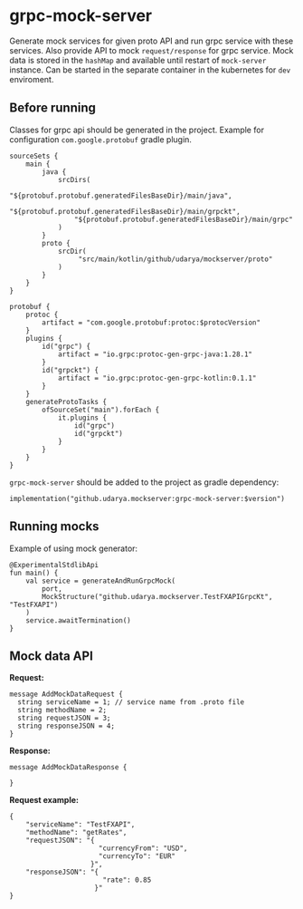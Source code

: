 # grpc-mock-server

Generate mock services for given proto API and run grpc service with these services.
Also provide API to mock `request/response` for grpc service. Mock data is stored in the `hashMap` 
and available until restart of `mock-server` instance. Can be started in the separate container in the kubernetes for `dev` enviroment.

## Before running

Classes for grpc api should be generated in the project.
Example for configuration `com.google.protobuf` gradle plugin. 
```
sourceSets {
    main {
        java {
            srcDirs(
                "${protobuf.protobuf.generatedFilesBaseDir}/main/java",
                "${protobuf.protobuf.generatedFilesBaseDir}/main/grpckt",
                "${protobuf.protobuf.generatedFilesBaseDir}/main/grpc"
            )
        }
        proto {
            srcDir(
                 "src/main/kotlin/github/udarya/mockserver/proto"
            )
        }
    }
}

protobuf {
    protoc {
        artifact = "com.google.protobuf:protoc:$protocVersion"
    }
    plugins {
        id("grpc") {
            artifact = "io.grpc:protoc-gen-grpc-java:1.28.1"
        }
        id("grpckt") {
            artifact = "io.grpc:protoc-gen-grpc-kotlin:0.1.1"
        }
    }
    generateProtoTasks {
        ofSourceSet("main").forEach {
            it.plugins {
                id("grpc")
                id("grpckt")
            }
        }
    }
}
```

`grpc-mock-server` should be added to the project as gradle dependency:

```
implementation("github.udarya.mockserver:grpc-mock-server:$version")
```

## Running mocks

Example of using mock generator:
```
@ExperimentalStdlibApi
fun main() {
    val service = generateAndRunGrpcMock(
        port,
        MockStructure("github.udarya.mockserver.TestFXAPIGrpcKt", "TestFXAPI")
    )
    service.awaitTermination()
}
```

## Mock data API

**Request:**
```
message AddMockDataRequest {
  string serviceName = 1; // service name from .proto file
  string methodName = 2;
  string requestJSON = 3;
  string responseJSON = 4;
}
```

**Response:**
```
message AddMockDataResponse {

}
```

**Request example:**
```
{
    "serviceName": "TestFXAPI",
    "methodName": "getRates",
    "requestJSON": "{
                      "currencyFrom": "USD",
                      "currencyTo": "EUR"
                    }",
    "responseJSON": "{
                       "rate": 0.85
                     }"
}
```
